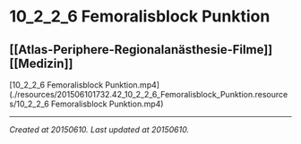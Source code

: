 # 10_2_2_6 Femoralisblock Punktion
 [[Atlas-Periphere-Regionalanästhesie-Filme]] [[Medizin]] 
---



[10\_2\_2\_6 Femoralisblock Punktion.mp4](./resources/201506101732.42_10_2_2_6_Femoralisblock_Punktion.resources/10_2_2_6 Femoralisblock Punktion.mp4)

---

_Created at 20150610._
_Last updated at 20150610._



